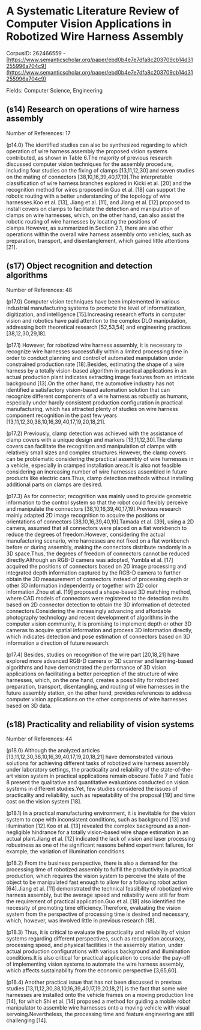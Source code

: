 # A Systematic Literature Review of Computer Vision Applications in Robotized Wire Harness Assembly

CorpusID: 262466559 - [https://www.semanticscholar.org/paper/ebd0b4e7e7dfa8c203709cb14d31255996a704c9](https://www.semanticscholar.org/paper/ebd0b4e7e7dfa8c203709cb14d31255996a704c9)

Fields: Computer Science, Engineering

## (s14) Research on operations of wire harness assembly
Number of References: 17

(p14.0) The identified studies can also be synthesized regarding to which operation of wire harness assembly the proposed vision systems contributed, as shown in Table 6.The majority of previous research discussed computer vision techniques for the assembly procedure, including four studies on the fixing of clamps [13,11,12,30] and seven studies on the mating of connectors [38,10,16,39,40,17,19].The interpretable classification of wire harness branches explored in Kicki et al. [20] and the recognition method for wires proposed in Guo et al. [18] can support the robotic routing with a better understanding of the topology of wire harnesses.Koo et al. [13], Jiang et al. [11], and Jiang et al. [12] proposed to install covers on clamps to facilitate the detection and manipulation of clamps on wire harnesses, which, on the other hand, can also assist the robotic routing of wire harnesses by locating the positions of clamps.However, as summarized in Section 2.1, there are also other operations within the overall wire harness assembly onto vehicles, such as preparation, transport, and disentanglement, which gained little attentions [21].
## (s17) Object recognition and detection algorithms
Number of References: 48

(p17.0) Computer vision techniques have been implemented in various industrial manufacturing systems to promote the level of informatization, digitization, and intelligence [15].Increasing research efforts in computer vision and robotics have paid attention to the complex DLO manipulation, addressing both theoretical research [52,53,54] and engineering practices [38,12,30,29,18].

(p17.1) However, for robotized wire harness assembly, it is necessary to recognize wire harnesses successfully within a limited processing time in order to conduct planning and control of automated manipulation under constrained production rate [18].Besides, estimating the shape of a wire harness by a totally vision-based algorithm in practical applications in an actual production plant indicates extracting image features from an intricate background [13].On the other hand, the automotive industry has not identified a satisfactory vision-based automation solution that can recognize different components of a wire harness as robustly as humans, especially under hardly consistent production configuration in practical manufacturing, which has attracted plenty of studies on wire harness component recognition in the past few years [13,11,12,30,38,10,16,39,40,17,19,20,18,21].

(p17.2) Previously, clamp detection was achieved with the assistance of clamp covers with a unique design and markers [13,11,12,30].The clamp covers can facilitate the recognition and manipulation of clamps with relatively small sizes and complex structures.However, the clamp covers can be problematic considering the practical assembly of wire harnesses in a vehicle, especially in cramped installation areas.It is also not feasible considering an increasing number of wire harnesses assembled in future products like electric cars.Thus, clamp detection methods without installing additional parts on clamps are desired.

(p17.3) As for connector, recognition was mainly used to provide geometric information to the control system so that the robot could flexibly perceive and manipulate the connectors [38,10,16,39,40,17,19].Previous research mainly adapted 2D image recognition to acquire the positions or orientations of connectors [38,10,16,39,40,19].Tamada et al. [39], using a 2D camera, assumed that all connectors were placed on a flat workbench to reduce the degrees of freedom.However, considering the actual manufacturing scenario, wire harnesses are not fixed on a flat workbench before or during assembly, making the connectors distribute randomly in a 3D space.Thus, the degrees of freedom of connectors cannot be reduced directly.Although an RGB-D camera was adopted, Yumbla et al. [17] acquired the positions of connectors based on 2D image processing and integrated depth information captured by the RGB-D camera to further obtain the 3D measurement of connectors instead of processing depth or other 3D information independently or together with 2D color information.Zhou et al. [19] proposed a shape-based 3D matching method, where CAD models of connectors were registered to the detection results based on 2D connector detection to obtain the 3D information of detected connectors.Considering the increasingly advancing and affordable photography technology and recent development of algorithms in the computer vision community, it is promising to implement depth or other 3D cameras to acquire spatial information and process 3D information directly, which indicates detection and pose estimation of connectors based on 3D information a direction of future research.

(p17.4) Besides, studies on recognition of the wire part [20,18,21] have explored more advanced RGB-D camera or 3D scanner and learning-based algorithms and have demonstrated the performance of 3D vision applications on facilitating a better perception of the structure of wire harnesses, which, on the one hand, creates a possibility for robotized preparation, transport, disentangling, and routing of wire harnesses in the future assembly station, on the other hand, provides references to address computer vision applications on the other components of wire harnesses based on 3D data.
## (s18) Practicality and reliability of vision systems
Number of References: 44

(p18.0) Although the analyzed articles [13,11,12,30,38,10,16,39,40,17,19,20,18,21] have demonstrated various solutions for achieving different tasks of robotized wire harness assembly under laboratory settings, the practicality and reliability of the state-of-the-art vision system in practical applications remain obscure.Table 7 and Table 8 present the qualitative and quantitative evaluations conducted on vision systems in different studies.Yet, few studies considered the issues of practicality and reliability, such as repeatability of the proposal [19] and time cost on the vision system [18].

(p18.1) In a practical manufacturing environment, it is inevitable for the vision system to cope with inconsistent conditions, such as background [13] and illumination [12].Koo et al. [13] revealed the complex background as a non-negligible hindrance for a totally vision-based wire shape estimation in an actual plant.Jiang et al. [12] indicated the lack of vision and laser processing robustness as one of the significant reasons behind experiment failures, for example, the variation of illumination conditions.

(p18.2) From the business perspective, there is also a demand for the processing time of robotized assembly to fulfill the productivity in practical production, which requires the vision system to perceive the state of the object to be manipulated fast enough to allow for a following robot action [64].Jiang et al. [11] demonstrated the technical feasibility of robotized wire harness assembly, but the average speed and reliability were still far from the requirement of practical application.Guo et al. [18] also identified the necessity of promoting time efficiency.Therefore, evaluating the vision system from the perspective of processing time is desired and necessary, which, however, was involved little in previous research [18].

(p18.3) Thus, it is critical to evaluate the practicality and reliability of vision systems regarding different perspectives, such as recognition accuracy, processing speed, and physical facilities in the assembly station, under actual production configurations with various background and illumination conditions.It is also critical for practical application to consider the pay-off of implementing vision systems to automate the wire harness assembly, which affects sustainability from the economic perspective [3,65,60].

(p18.4) Another practical issue that has not been discussed in previous studies [13,11,12,30,38,10,16,39,40,17,19,20,18,21] is the fact that some wire harnesses are installed onto the vehicle frames on a moving production line [14], for which Shi et al. [14] proposed a method for guiding a mobile robot manipulator to assemble wire harnesses onto a moving vehicle with visual servoing.Nevertheless, the processing time and feature engineering are still challenging [14].
